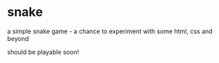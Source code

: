 # snake

a simple snake game - a chance to experiment with some html, css and beyond

should be playable soon!